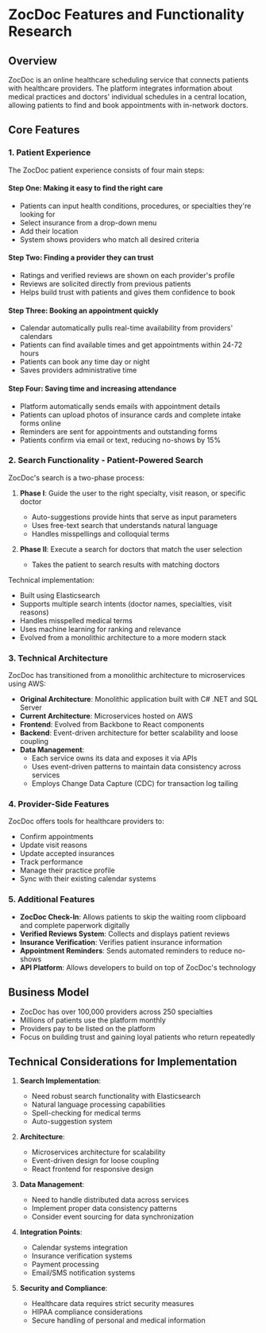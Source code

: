 # ZocDoc Features and Functionality Research

## Overview
ZocDoc is an online healthcare scheduling service that connects patients with healthcare providers. The platform integrates information about medical practices and doctors' individual schedules in a central location, allowing patients to find and book appointments with in-network doctors.

## Core Features

### 1. Patient Experience
The ZocDoc patient experience consists of four main steps:

#### Step One: Making it easy to find the right care
- Patients can input health conditions, procedures, or specialties they're looking for
- Select insurance from a drop-down menu
- Add their location
- System shows providers who match all desired criteria

#### Step Two: Finding a provider they can trust
- Ratings and verified reviews are shown on each provider's profile
- Reviews are solicited directly from previous patients
- Helps build trust with patients and gives them confidence to book

#### Step Three: Booking an appointment quickly
- Calendar automatically pulls real-time availability from providers' calendars
- Patients can find available times and get appointments within 24-72 hours
- Patients can book any time day or night
- Saves providers administrative time

#### Step Four: Saving time and increasing attendance
- Platform automatically sends emails with appointment details
- Patients can upload photos of insurance cards and complete intake forms online
- Reminders are sent for appointments and outstanding forms
- Patients confirm via email or text, reducing no-shows by 15%

### 2. Search Functionality - Patient-Powered Search

ZocDoc's search is a two-phase process:
1. **Phase I**: Guide the user to the right specialty, visit reason, or specific doctor
   - Auto-suggestions provide hints that serve as input parameters
   - Uses free-text search that understands natural language
   - Handles misspellings and colloquial terms

2. **Phase II**: Execute a search for doctors that match the user selection
   - Takes the patient to search results with matching doctors

Technical implementation:
- Built using Elasticsearch
- Supports multiple search intents (doctor names, specialties, visit reasons)
- Handles misspelled medical terms
- Uses machine learning for ranking and relevance
- Evolved from a monolithic architecture to a more modern stack

### 3. Technical Architecture

ZocDoc has transitioned from a monolithic architecture to microservices using AWS:

- **Original Architecture**: Monolithic application built with C# .NET and SQL Server
- **Current Architecture**: Microservices hosted on AWS
- **Frontend**: Evolved from Backbone to React components
- **Backend**: Event-driven architecture for better scalability and loose coupling
- **Data Management**: 
  - Each service owns its data and exposes it via APIs
  - Uses event-driven patterns to maintain data consistency across services
  - Employs Change Data Capture (CDC) for transaction log tailing

### 4. Provider-Side Features

ZocDoc offers tools for healthcare providers to:
- Confirm appointments
- Update visit reasons
- Update accepted insurances
- Track performance
- Manage their practice profile
- Sync with their existing calendar systems

### 5. Additional Features

- **ZocDoc Check-In**: Allows patients to skip the waiting room clipboard and complete paperwork digitally
- **Verified Reviews System**: Collects and displays patient reviews
- **Insurance Verification**: Verifies patient insurance information
- **Appointment Reminders**: Sends automated reminders to reduce no-shows
- **API Platform**: Allows developers to build on top of ZocDoc's technology

## Business Model

- ZocDoc has over 100,000 providers across 250 specialties
- Millions of patients use the platform monthly
- Providers pay to be listed on the platform
- Focus on building trust and gaining loyal patients who return repeatedly

## Technical Considerations for Implementation

1. **Search Implementation**:
   - Need robust search functionality with Elasticsearch
   - Natural language processing capabilities
   - Spell-checking for medical terms
   - Auto-suggestion system

2. **Architecture**:
   - Microservices architecture for scalability
   - Event-driven design for loose coupling
   - React frontend for responsive design

3. **Data Management**:
   - Need to handle distributed data across services
   - Implement proper data consistency patterns
   - Consider event sourcing for data synchronization

4. **Integration Points**:
   - Calendar systems integration
   - Insurance verification systems
   - Payment processing
   - Email/SMS notification systems

5. **Security and Compliance**:
   - Healthcare data requires strict security measures
   - HIPAA compliance considerations
   - Secure handling of personal and medical information
